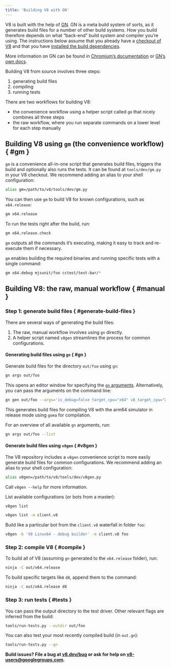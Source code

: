 ```yaml
---
title: 'Building V8 with GN'
---
```

V8 is built with the help of [GN](https://gn.googlesource.com/gn/+/master/docs/). GN is a meta build system of sorts, as it generates build files for a number of other build systems. How you build therefore depends on what “back-end” build system and compiler you’re using.
The instructions below assume that you already have a [checkout of V8](/docs/source-code) and that you have [installed the build dependencies](/docs/build).

More information on GN can be found in [Chromium’s documentation](https://www.chromium.org/developers/gn-build-configuration) or [GN’s own docs](https://gn.googlesource.com/gn/+/master/docs/).

Building V8 from source involves three steps:

1. generating build files
1. compiling
1. running tests

There are two workflows for building V8:

- the convenience workflow using a helper script called `gm` that nicely combines all three steps
- the raw workflow, where you run separate commands on a lower level for each step manually

## Building V8 using `gm` (the convenience workflow) { #gm }

`gm` is a convenience all-in-one script that generates build files, triggers the build and optionally also runs the tests. It can be found at `tools/dev/gm.py` in your V8 checkout. We recommend adding an alias to your shell configuration:

```bash
alias gm=/path/to/v8/tools/dev/gm.py
```

You can then use `gm` to build V8 for known configurations, such as `x64.release`:

```bash
gm x64.release
```

To run the tests right after the build, run:

```bash
gm x64.release.check
```

`gm` outputs all the commands it’s executing, making it easy to track and re-execute them if necessary.

`gm` enables building the required binaries and running specific tests with a single command:

```bash
gm x64.debug mjsunit/foo cctest/test-bar/*
```

## Building V8: the raw, manual workflow { #manual }

### Step 1: generate build files { #generate-build-files }

There are several ways of generating the build files:

1. The raw, manual workflow involves using `gn` directly.
1. A helper script named `v8gen` streamlines the process for common configurations.

#### Generating build files using `gn`  { #gn }

Generate build files for the directory `out/foo` using `gn`:

```bash
gn args out/foo
```

This opens an editor window for specifying the [`gn` arguments](https://gn.googlesource.com/gn/+/master/docs/reference.md). Alternatively, you can pass the arguments on the command line:

```bash
gn gen out/foo --args='is_debug=false target_cpu="x64" v8_target_cpu="arm64" use_goma=true'
```

This generates build files for compiling V8 with the arm64 simulator in release mode using `goma` for compilation.

For an overview of all available `gn` arguments, run:

```bash
gn args out/foo --list
```

#### Generate build files using `v8gen` { #v8gen }

The V8 repository includes a `v8gen` convenience script to more easily generate build files for common configurations. We recommend adding an alias to your shell configuration:

```bash
alias v8gen=/path/to/v8/tools/dev/v8gen.py
```

Call `v8gen --help` for more information.

List available configurations (or bots from a master):

```bash
v8gen list
```

```bash
v8gen list -m client.v8
```

Build like a particular bot from the `client.v8` waterfall in folder `foo`:

```bash
v8gen -b 'V8 Linux64 - debug builder' -m client.v8 foo
```

### Step 2: compile V8 { #compile }

To build all of V8 (assuming `gn` generated to the `x64.release` folder), run:

```bash
ninja -C out/x64.release
```

To build specific targets like `d8`, append them to the command:

```bash
ninja -C out/x64.release d8
```

### Step 3: run tests { #tests }

You can pass the output directory to the test driver. Other relevant flags are inferred from the build:

```bash
tools/run-tests.py --outdir out/foo
```

You can also test your most recently compiled build (in `out.gn`):

```bash
tools/run-tests.py --gn
```

**Build issues? File a bug at [v8.dev/bug](/bug) or ask for help on <v8-users@googlegroups.com>.**
